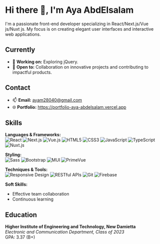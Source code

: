 # Hi there 👋, I'm Aya AbdElsalam

I'm a passionate front-end developer specializing in React/Next.js/Vue js/Nuxt js. My focus is on creating elegant user interfaces and interactive web applications.

## Currently

- 🔭 **Working on:** Exploring jQuery.
- 💼 **Open to:** Collaboration on innovative projects and contributing to impactful products.

## Contact

- 📫 **Email:** ayam28040@gmail.com
- 🌐 **Portfolio:** https://portfolio-aya-abdelsalam.vercel.app

## Skills

**Languages & Frameworks:**  
![React](https://img.shields.io/badge/React-20232A?style=flat-square&logo=react&logoColor=61DAFB) 
![Next.js](https://img.shields.io/badge/Next.js-000000?style=flat-square&logo=nextdotjs&logoColor=white) 
![Vue.js](https://img.shields.io/badge/Vue.js-35495E?style=flat-square&logo=vuedotjs&logoColor=4FC08D) 
![HTML5](https://img.shields.io/badge/HTML5-E34F26?style=flat-square&logo=html5&logoColor=white) 
![CSS3](https://img.shields.io/badge/CSS3-1572B6?style=flat-square&logo=css3&logoColor=white) 
![JavaScript](https://img.shields.io/badge/JavaScript-F7DF1E?style=flat-square&logo=javascript&logoColor=black) 
![TypeScript](https://img.shields.io/badge/TypeScript-007ACC?style=flat-square&logo=typescript&logoColor=white) 
![Nuxt.js](https://img.shields.io/badge/Nuxt.js-00C58E?style=flat-square&logo=nuxtdotjs&logoColor=white)

**Styling:**  
![Sass](https://img.shields.io/badge/Sass-CC6699?style=flat-square&logo=sass&logoColor=white) 
![Bootstrap](https://img.shields.io/badge/Bootstrap-563D7C?style=flat-square&logo=bootstrap&logoColor=white) 
![MUI](https://img.shields.io/badge/MUI-007FFF?style=flat-square&logo=mui&logoColor=white) 
![PrimeVue](https://img.shields.io/badge/PrimeVue-1E1E1E?style=flat-square&logo=vuejs&logoColor=F7DF1E)

**Techniques & Tools:**  
![Responsive Design](https://img.shields.io/badge/Responsive%20Design-007ACC?style=flat-square&logo=responsivewebdesign&logoColor=white) 
![RESTful APIs](https://img.shields.io/badge/RESTful%20APIs-4CAF50?style=flat-square&logo=restapi&logoColor=white) 
![Git](https://img.shields.io/badge/Git-F05032?style=flat-square&logo=git&logoColor=white) 
![Firebase](https://img.shields.io/badge/Firebase-FFCA28?style=flat-square&logo=firebase&logoColor=white)

**Soft Skills:**
  - Effective team collaboration
  - Continuous learning

## Education

**Higher Institute of Engineering and Technology, New Damietta**  
*Electronic and Communication Department, Class of 2023*  
GPA: 3.37 (B+)
